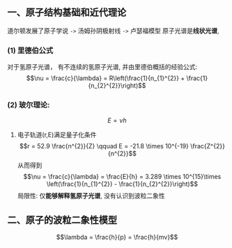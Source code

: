 ## 一、原子结构基础和近代理论
道尔顿发展了原子学说 `->` 汤姆孙阴极射线 `->` 卢瑟福模型
原子光谱是**线状光谱**, 
### (1) 里德伯公式
对于氢原子光谱， 有不连续的氢原子光谱, 并由里德伯概括的经验公式: 
$$\nu = \frac{c}{\lambda} = R\left(\frac{1}{n_{1}^{2}} + \frac{1}{n_{2}^{2}}\right)$$
### (2) 玻尔理论:
$$E = \nu h$$
1. 电子轨道(r,E)满足量子化条件
$$r = 52.9 \frac{n^{2}}{Z} \qquad  E = -21.8 \times  10^{-19} \frac{Z^{2}}{n^{2}}$$
从而得到 
$$\nu = \frac{c}{\lambda} = \frac{E}{h} = 3.289 \times 10^{15}\times \left(\frac{1}{n_{1}^{2}} - \frac{1}{n_{2}^{2}}\right)$$
局限性: 仅**能够解释氢原子光谱**, 没有认识到波粒二象性
## 二、原子的波粒二象性模型

$$\lambda = \frac{h}{p} = \frac{h}{mv}$$

